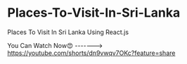 # Places-To-Visit-In-Sri-Lanka
Places To Visit In Sri Lanka Using React.js



You Can Watch Now😍 ------->  https://youtube.com/shorts/dn9vwqv7OKc?feature=share
